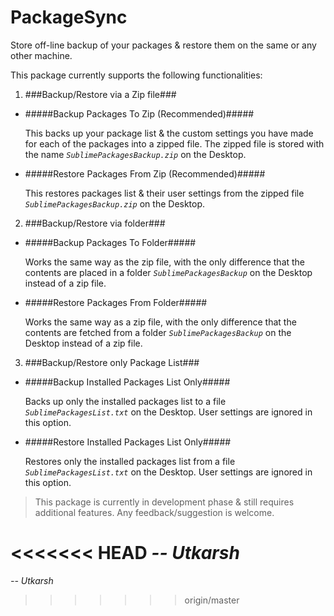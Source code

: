 # PackageSync
Store off-line backup of your packages & restore them on the same or any other machine.

This package currently supports the following functionalities:

1. ###Backup/Restore via a Zip file###
  * #####Backup Packages To Zip (Recommended)#####
  
    This backs up your package list & the custom settings you have made for each of the packages into a zipped file.
    The zipped file is stored with the name _`SublimePackagesBackup.zip`_ on the Desktop.
  * #####Restore Packages From Zip (Recommended)#####
  
    This restores packages list & their user settings from the zipped file _`SublimePackagesBackup.zip`_ on the Desktop.

2. ###Backup/Restore via folder###
  * #####Backup Packages To Folder#####
  
    Works the same way as the zip file, with the only difference that the contents are placed in a folder _`SublimePackagesBackup`_ on the Desktop instead of a zip file.
  * #####Restore Packages From Folder#####
  
    Works the same way as a zip file, with the only difference that the contents are fetched from a folder _`SublimePackagesBackup`_ on the Desktop instead of a zip file.

3. ###Backup/Restore only Package List###
  * #####Backup Installed Packages List Only#####
  
    Backs up only the installed packages list to a file _`SublimePackagesList.txt`_ on the Desktop. User settings are ignored in this option.
  * #####Restore Installed Packages List Only#####
  
    Restores only the installed packages list from a file _`SublimePackagesList.txt`_ on the Desktop. User settings are ignored in this option.


> This package is currently in development phase & still requires additional features. Any feedback/suggestion is welcome.

<<<<<<< HEAD
_-- Utkarsh_
=======
_-- Utkarsh_
>>>>>>> origin/master
